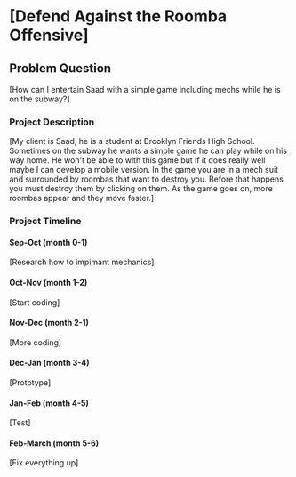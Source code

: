 # [Defend Against the Roomba Offensive]

## Problem Question
[How can I entertain Saad with a simple game including mechs while he is on the subway?]

### Project Description
[My client is Saad, he is a student at Brooklyn Friends High School. Sometimes on the subway he wants a simple game he can play while on his way home. He won't be able to with this game but if it does really well maybe I can develop a mobile version. In the game you are in a mech suit and surrounded by roombas that want to destroy you. Before that happens you must destroy them by clicking on them. As the game goes on, more roombas appear and they move faster.]

### Project Timeline

#### Sep-Oct    (month 0-1)
[Research how to impimant mechanics]

#### Oct-Nov    (month 1-2)
[Start coding]

#### Nov-Dec    (month 2-1)
[More coding]

#### Dec-Jan    (month 3-4)
[Prototype]

#### Jan-Feb    (month 4-5)
[Test]

#### Feb-March  (month 5-6)
[Fix everything up]


